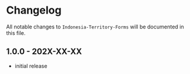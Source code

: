 # Changelog

All notable changes to `Indonesia-Territory-Forms` will be documented in this file.

## 1.0.0 - 202X-XX-XX

- initial release
